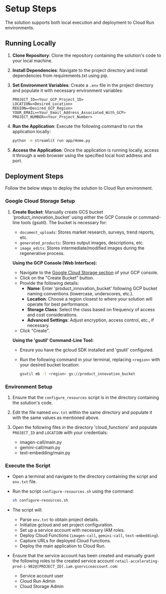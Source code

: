 # Setup Steps

The solution supports both local execution and deployment to Cloud Run environments.

## Running Locally

1. **Clone Repository**: Clone the repository containing the solution's code to your local machine.
2. **Install Dependencies**: Navigate to the project directory and install dependencies from requirements.txt using pip.
3. **Set Environment Variables**: Create a `.env` file in the project directory and populate it with necessary environment variables:

   ```plaintext
   PROJECT_ID=<Your_GCP_Project_ID>
   LOCATION=<Desired_Location>
   REGION=<Desired_GCP_Region>
   YOUR_EMAIL=<Your_Email_Address_Associated_With_GCP>
   PROJECT_NUMBER=<Your_Project_Number>
   ```

4. **Run the Application**: Execute the following command to run the application locally:

   ```bash
   python -m streamlit run app/Home.py
   ```

5. **Access the Application**: Once the application is running locally, access it through a web browser using the specified local host address and port.

## Deployment Steps

Follow the below steps to deploy the solution to Cloud Run environment.

### Google Cloud Storage Setup

1. **Create Bucket**: Manually create GCS bucket 'product_innovation_bucket' using either the GCP Console or command-line tools (gsutil). The bucket is necessary for:

   - `document_uploads`: Stores market research, surveys, trend reports, etc.
   - `generated_products`: Stores output images, descriptions, etc.
   - `image_edits`: Stores intermediate/modified images during the regenerative process.

   **Using the GCP Console (Web Interface):**

   - Navigate to the [Google Cloud Storage section](https://console.cloud.google.com/storage/browser) of your GCP console.
   - Click on the "Create Bucket" button.
   - Provide the following details:
     - **Name**: Enter 'product_innovation_bucket' following GCP bucket naming conventions (lowercase, underscores, etc.).
     - **Location**: Choose a region closest to where your solution will operate for best performance.
     - **Storage Class**: Select the class based on frequency of access and cost considerations.
     - **Advanced Settings**: Adjust encryption, access control, etc., if necessary.
   - Click "Create".

   **Using the 'gsutil' Command-Line Tool:**

   - Ensure you have the gcloud SDK installed and 'gsutil' configured.
   - Run the following command in your terminal, replacing `<region>` with your desired bucket location:

     ```bash
     gsutil mb -l <region> gs://product_innovation_bucket
     ```

### Environment Setup

1. Ensure that the `configure_resources` script is in the directory containing the solution's code.
2. Edit the file named `env.txt` within the same directory and populate it with the same values as mentioned above.
3. Open the following files in the directory 'cloud_functions' and populate `PROJECT_ID` and `LOCATION` with your credentials:

   - imagen-call/main.py
   - gemini-call/main.py
   - text-embedding/main.py

### Execute the Script

- Open a terminal and navigate to the directory containing the script and `env.txt` file.
- Run the script `configure-resources.sh` using the command:

  ```bash
  sh configure-resources.sh
  ```

- The script will:
  - Parse `env.txt` to obtain project details.
  - Initialize gcloud and set project configuration.
  - Set up a service account with necessary IAM roles.
  - Deploy Cloud Functions (`imagen-call`, `gemini-call`, `text-embedding`).
  - Capture URLs for deployed Cloud Functions.
  - Deploy the main application to Cloud Run.
- Ensure that the service account has been created and manually grant the following roles to the created service account `retail-accelerating-prod-i-982@[PROJECT_ID].iam.gserviceaccount.com`:
  - Service account user
  - Cloud Run Admin
  - Cloud Storage Admin
